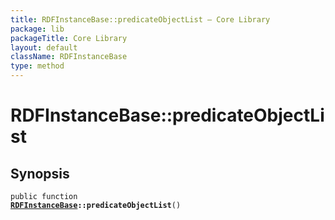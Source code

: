 ```yaml
---
title: RDFInstanceBase::predicateObjectList — Core Library
package: lib
packageTitle: Core Library
layout: default
className: RDFInstanceBase
type: method
---
```


# RDFInstanceBase::predicateObjectList

## Synopsis

<code>public function <b><a href="RDFInstanceBase">RDFInstanceBase</a>::predicateObjectList</b>()</code>

